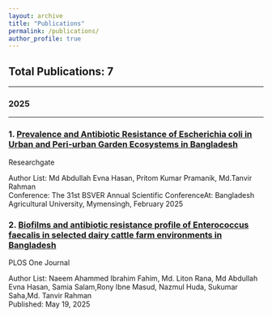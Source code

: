 ```yaml
---
layout: archive
title: "Publications"
permalink: /publications/
author_profile: true
---
```




## Total Publications: 7

---

### 2025

---

<div class="publication-item">

<h3>1. <a href="https://www.researchgate.net/publication/388653151_Prevalence_and_Antibiotic_Resistance_of_Escherichia_coli_in_Urban_and_Peri-urban_Garden_Ecosystems_in_Bangladesh">Prevalence and Antibiotic Resistance of Escherichia coli in Urban and Peri-urban Garden Ecosystems in Bangladesh</a></h3>

<span class="tag">Researchgate</span>

<p>Author List: Md Abdullah Evna Hasan, Pritom Kumar Pramanik, Md.Tanvir Rahman<br>
Conference: The 31st BSVER Annual Scientific ConferenceAt: Bangladesh Agricultural University, Mymensingh, February 2025</p>

</div>


<div class="publication-item">

<h3>2. <a href="https://journals.plos.org/plosone/article?id=10.1371/journal.pone.0323667">Biofilms and antibiotic resistance profile of Enterococcus faecalis in selected dairy cattle farm environments in Bangladesh</a></h3>

<span class="tag">PLOS One Journal</span>

<p>Author List: Naeem Ahammed Ibrahim Fahim, Md. Liton Rana, Md Abdullah Evna Hasan, Samia Salam,Rony Ibne Masud, Nazmul Huda, Sukumar Saha,Md. Tanvir Rahman<br>
Published: May 19, 2025</p>

</div>

<!-- 
<div class="publication-item">

<h3>15. <a href=""LINK>TITLE</a></h3>

<span class="tag">JOURNAL NAME</span>

<p>Author List: AUTHORS<br>
DATE</p>

</div>
-->